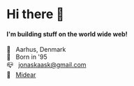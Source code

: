 # Hi there 👋

#### I'm building stuff on the world wide web!
📍 &nbsp; Aarhus, Denmark<br/>
👴 &nbsp; Born in '95<br/>
📪 &nbsp; <a href="mailto:jonaskaask@gmail.com" target="_blank">jonaskaask@gmail.com</a><br/>
📜 &nbsp; <a href="https://midear.dk" target="_blank">Midear</a>
